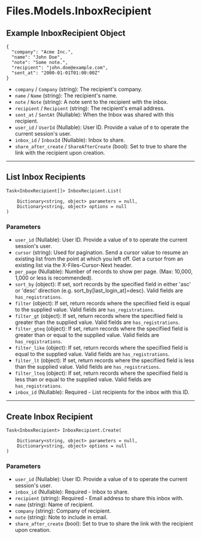 # Files.Models.InboxRecipient

## Example InboxRecipient Object

```
{
  "company": "Acme Inc.",
  "name": "John Doe",
  "note": "Some note.",
  "recipient": "john.doe@example.com",
  "sent_at": "2000-01-01T01:00:00Z"
}
```

* `company` / `Company`  (string): The recipient's company.
* `name` / `Name`  (string): The recipient's name.
* `note` / `Note`  (string): A note sent to the recipient with the inbox.
* `recipient` / `Recipient`  (string): The recipient's email address.
* `sent_at` / `SentAt`  (Nullable<DateTime>): When the Inbox was shared with this recipient.
* `user_id` / `UserId`  (Nullable<Int64>): User ID.  Provide a value of `0` to operate the current session's user.
* `inbox_id` / `InboxId`  (Nullable<Int64>): Inbox to share.
* `share_after_create` / `ShareAfterCreate`  (bool): Set to true to share the link with the recipient upon creation.


---

## List Inbox Recipients

```
Task<InboxRecipient[]> InboxRecipient.List(
    
    Dictionary<string, object> parameters = null,
    Dictionary<string, object> options = null
)
```

### Parameters

* `user_id` (Nullable<Int64>): User ID.  Provide a value of `0` to operate the current session's user.
* `cursor` (string): Used for pagination.  Send a cursor value to resume an existing list from the point at which you left off.  Get a cursor from an existing list via the X-Files-Cursor-Next header.
* `per_page` (Nullable<Int64>): Number of records to show per page.  (Max: 10,000, 1,000 or less is recommended).
* `sort_by` (object): If set, sort records by the specified field in either 'asc' or 'desc' direction (e.g. sort_by[last_login_at]=desc). Valid fields are `has_registrations`.
* `filter` (object): If set, return records where the specifiied field is equal to the supplied value. Valid fields are `has_registrations`.
* `filter_gt` (object): If set, return records where the specifiied field is greater than the supplied value. Valid fields are `has_registrations`.
* `filter_gteq` (object): If set, return records where the specifiied field is greater than or equal to the supplied value. Valid fields are `has_registrations`.
* `filter_like` (object): If set, return records where the specifiied field is equal to the supplied value. Valid fields are `has_registrations`.
* `filter_lt` (object): If set, return records where the specifiied field is less than the supplied value. Valid fields are `has_registrations`.
* `filter_lteq` (object): If set, return records where the specifiied field is less than or equal to the supplied value. Valid fields are `has_registrations`.
* `inbox_id` (Nullable<Int64>): Required - List recipients for the inbox with this ID.


---

## Create Inbox Recipient

```
Task<InboxRecipient> InboxRecipient.Create(
    
    Dictionary<string, object> parameters = null,
    Dictionary<string, object> options = null
)
```

### Parameters

* `user_id` (Nullable<Int64>): User ID.  Provide a value of `0` to operate the current session's user.
* `inbox_id` (Nullable<Int64>): Required - Inbox to share.
* `recipient` (string): Required - Email address to share this inbox with.
* `name` (string): Name of recipient.
* `company` (string): Company of recipient.
* `note` (string): Note to include in email.
* `share_after_create` (bool): Set to true to share the link with the recipient upon creation.
